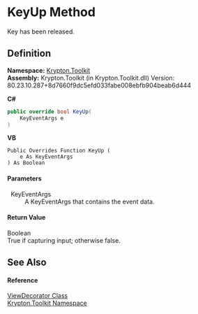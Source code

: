 # KeyUp Method


Key has been released.



## Definition
**Namespace:** <a href="79d2eac2-21f4-54ff-7552-b20c33c30600.md">Krypton.Toolkit</a>  
**Assembly:** Krypton.Toolkit (in Krypton.Toolkit.dll) Version: 80.23.10.287+8d7660f9dc5efd033fabe008ebfb904beab6d444

**C#**
``` C#
public override bool KeyUp(
	KeyEventArgs e
)
```
**VB**
``` VB
Public Overrides Function KeyUp ( 
	e As KeyEventArgs
) As Boolean
```



#### Parameters
<dl><dt>  KeyEventArgs</dt><dd>A KeyEventArgs that contains the event data.</dd></dl>

#### Return Value
Boolean  
True if capturing input; otherwise false.

## See Also


#### Reference
<a href="5bfdac14-2f95-17b3-c641-94bca28b9f8c.md">ViewDecorator Class</a>  
<a href="79d2eac2-21f4-54ff-7552-b20c33c30600.md">Krypton.Toolkit Namespace</a>  
